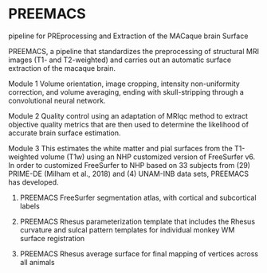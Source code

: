 # **PREEMACS**
pipeline for PREprocessing and Extraction of the MACaque brain Surface

PREEMACS, a pipeline that standardizes the preprocessing of structural MRI images (T1- and T2-weighted) and carries out an automatic surface extraction of the macaque brain.

Module 1 
Volume orientation, image cropping, intensity non-uniformity correction, and volume averaging, ending with skull-stripping through a convolutional neural network.

Module 2 
Quality control using an adaptation of MRIqc method to extract objective quality metrics that are then used to determine the likelihood of accurate brain surface estimation. 

Module 3 
This estimates the white matter and pial surfaces from the T1-weighted volume (T1w) using an NHP customized version of FreeSurfer v6.
In order to customized FreeSurfer to NHP based on 33 subjects from (29) PRIME-DE (Milham et al., 2018) and (4) UNAM-INB data sets, PREEMACS has developed.

1) PREEMACS FreeSurfer segmentation atlas, with cortical and subcortical labels

2) PREEMACS Rhesus parameterization template that includes the Rhesus curvature and sulcal pattern templates for individual monkey WM surface registration

3) PREEMACS Rhesus average surface for final mapping of vertices across all animals


